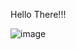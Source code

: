 Hello There!!!

![image](https://user-images.githubusercontent.com/79852114/191153113-7fe6c904-540c-4ea4-8883-34e2e70628d6.png)

